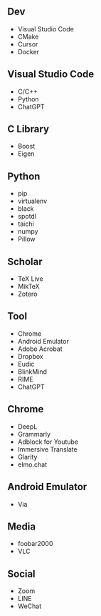 ## Dev
- Visual Studio Code
- CMake
- Cursor
- Docker

## Visual Studio Code
- C/C++
- Python
- ChatGPT

## C Library
- Boost
- Eigen

## Python
- pip
- virtualenv
- black
- spotdl
- taichi
- numpy
- Pillow

## Scholar
- TeX Live
- MikTeX
- Zotero

## Tool
- Chrome
- Android Emulator
- Adobe Acrobat
- Dropbox
- Eudic
- BlinkMind
- RIME
- ChatGPT

## Chrome
- DeepL
- Grammarly
- Adblock for Youtube
- Immersive Translate
- Glarity
- elmo.chat

## Android Emulator
- Via

## Media
- foobar2000
- VLC

## Social
- Zoom
- LINE
- WeChat
